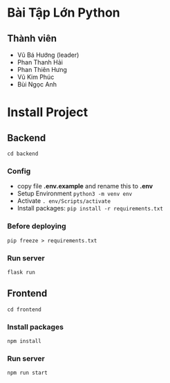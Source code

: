 # Bài Tập Lớn Python
## Thành viên
* Vũ Bá Hướng (leader)
* Phan Thanh Hải
* Phan Thiên Hưng
* Vũ Kim Phúc
* Bùi Ngọc Anh
# Install Project
## Backend
``` cd backend ```
### Config
- copy file **.env.example** and rename this to **.env**
- Setup Environment ``` python3 -m venv env ``` 
- Activate ``` . env/Scripts/activate ```
- Install packages: ``` pip install -r requirements.txt ```
### Before deploying
``` pip freeze > requirements.txt ```
### Run server
``` flask run ```
## Frontend

``` cd frontend ```
### Install packages
``` npm install ```
### Run server
``` npm run start ```